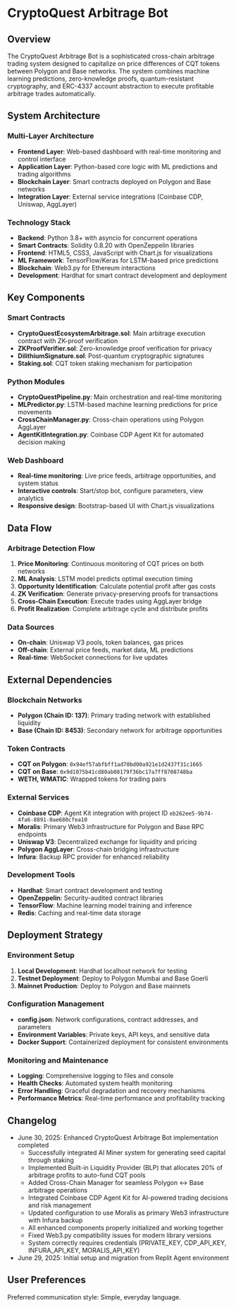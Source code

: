 # CryptoQuest Arbitrage Bot

## Overview

The CryptoQuest Arbitrage Bot is a sophisticated cross-chain arbitrage trading system designed to capitalize on price differences of CQT tokens between Polygon and Base networks. The system combines machine learning predictions, zero-knowledge proofs, quantum-resistant cryptography, and ERC-4337 account abstraction to execute profitable arbitrage trades automatically.

## System Architecture

### Multi-Layer Architecture
- **Frontend Layer**: Web-based dashboard with real-time monitoring and control interface
- **Application Layer**: Python-based core logic with ML predictions and trading algorithms
- **Blockchain Layer**: Smart contracts deployed on Polygon and Base networks
- **Integration Layer**: External service integrations (Coinbase CDP, Uniswap, AggLayer)

### Technology Stack
- **Backend**: Python 3.8+ with asyncio for concurrent operations
- **Smart Contracts**: Solidity 0.8.20 with OpenZeppelin libraries
- **Frontend**: HTML5, CSS3, JavaScript with Chart.js for visualizations
- **ML Framework**: TensorFlow/Keras for LSTM-based price predictions
- **Blockchain**: Web3.py for Ethereum interactions
- **Development**: Hardhat for smart contract development and deployment

## Key Components

### Smart Contracts
- **CryptoQuestEcosystemArbitrage.sol**: Main arbitrage execution contract with ZK-proof verification
- **ZKProofVerifier.sol**: Zero-knowledge proof verification for privacy
- **DilithiumSignature.sol**: Post-quantum cryptographic signatures
- **Staking.sol**: CQT token staking mechanism for participation

### Python Modules
- **CryptoQuestPipeline.py**: Main orchestration and real-time monitoring
- **MLPredictor.py**: LSTM-based machine learning predictions for price movements
- **CrossChainManager.py**: Cross-chain operations using Polygon AggLayer
- **AgentKitIntegration.py**: Coinbase CDP Agent Kit for automated decision making

### Web Dashboard
- **Real-time monitoring**: Live price feeds, arbitrage opportunities, and system status
- **Interactive controls**: Start/stop bot, configure parameters, view analytics
- **Responsive design**: Bootstrap-based UI with Chart.js visualizations

## Data Flow

### Arbitrage Detection Flow
1. **Price Monitoring**: Continuous monitoring of CQT prices on both networks
2. **ML Analysis**: LSTM model predicts optimal execution timing
3. **Opportunity Identification**: Calculate potential profit after gas costs
4. **ZK Verification**: Generate privacy-preserving proofs for transactions
5. **Cross-Chain Execution**: Execute trades using AggLayer bridge
6. **Profit Realization**: Complete arbitrage cycle and distribute profits

### Data Sources
- **On-chain**: Uniswap V3 pools, token balances, gas prices
- **Off-chain**: External price feeds, market data, ML predictions
- **Real-time**: WebSocket connections for live updates

## External Dependencies

### Blockchain Networks
- **Polygon (Chain ID: 137)**: Primary trading network with established liquidity
- **Base (Chain ID: 8453)**: Secondary network for arbitrage opportunities

### Token Contracts
- **CQT on Polygon**: `0x94ef57abfbff1ad70bd00a921e1d2437f31c1665`
- **CQT on Base**: `0x9d1075b41cd80ab08179f36bc17a7ff8708748ba`
- **WETH, WMATIC**: Wrapped tokens for trading pairs

### External Services
- **Coinbase CDP**: Agent Kit integration with project ID `eb262ee5-9b74-4fa6-8891-0ae680cfea10`
- **Moralis**: Primary Web3 infrastructure for Polygon and Base RPC endpoints
- **Uniswap V3**: Decentralized exchange for liquidity and pricing
- **Polygon AggLayer**: Cross-chain bridging infrastructure
- **Infura**: Backup RPC provider for enhanced reliability

### Development Tools
- **Hardhat**: Smart contract development and testing
- **OpenZeppelin**: Security-audited contract libraries
- **TensorFlow**: Machine learning model training and inference
- **Redis**: Caching and real-time data storage

## Deployment Strategy

### Environment Setup
1. **Local Development**: Hardhat localhost network for testing
2. **Testnet Deployment**: Deploy to Polygon Mumbai and Base Goerli
3. **Mainnet Production**: Deploy to Polygon and Base mainnets

### Configuration Management
- **config.json**: Network configurations, contract addresses, and parameters
- **Environment Variables**: Private keys, API keys, and sensitive data
- **Docker Support**: Containerized deployment for consistent environments

### Monitoring and Maintenance
- **Logging**: Comprehensive logging to files and console
- **Health Checks**: Automated system health monitoring
- **Error Handling**: Graceful degradation and recovery mechanisms
- **Performance Metrics**: Real-time performance and profitability tracking

## Changelog
- June 30, 2025: Enhanced CryptoQuest Arbitrage Bot implementation completed
  - Successfully integrated AI Miner system for generating seed capital through staking
  - Implemented Built-in Liquidity Provider (BLP) that allocates 20% of arbitrage profits to auto-fund CQT pools
  - Added Cross-Chain Manager for seamless Polygon ↔ Base arbitrage operations
  - Integrated Coinbase CDP Agent Kit for AI-powered trading decisions and risk management
  - Updated configuration to use Moralis as primary Web3 infrastructure with Infura backup
  - All enhanced components properly initialized and working together
  - Fixed Web3.py compatibility issues for modern library versions
  - System correctly requires credentials (PRIVATE_KEY, CDP_API_KEY, INFURA_API_KEY, MORALIS_API_KEY)
- June 29, 2025: Initial setup and migration from Replit Agent environment

## User Preferences

Preferred communication style: Simple, everyday language.